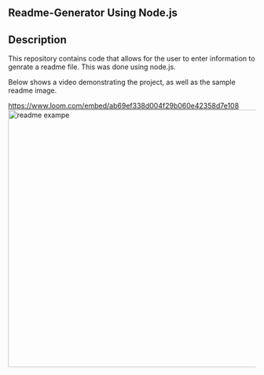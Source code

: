 ## Readme-Generator Using Node.js

## Description 
This repository contains code that allows for the user to enter information to genrate a readme file. This was done using node.js.

Below shows a video demonstrating the project, as well as the sample readme image.

https://www.loom.com/embed/ab69ef338d004f29b060e42358d7e108
<img width="524" alt="readme exampe" src="https://user-images.githubusercontent.com/103392875/178856762-c33f9d44-2117-4c6d-85ff-67bef8ee1359.png">
